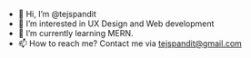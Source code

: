 - 👋 Hi, I’m @tejspandit
- 👀 I’m interested in UX Design and Web development
- 🌱 I’m currently learning MERN.
- 📫 How to reach me? Contact me via tejspandit@gmail.com

<!---
tejspandit/tejspandit is a ✨ special ✨ repository because its `README.md` (this file) appears on your GitHub profile.
You can click the Preview link to take a look at your changes.
--->
